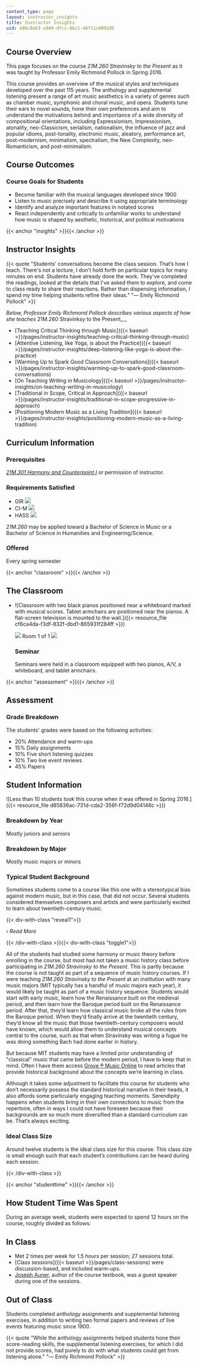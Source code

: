 ```yaml
---
content_type: page
layout: instructor_insights
title: Instructor Insights
uid: a96c8a63-a949-dfcc-0bc1-48f11c0092d5
---
```


Course Overview
---------------

This page focuses on the course _21M.260 Stravinsky to the Present_ as it was taught by Professor Emily Richmond Pollock in Spring 2016.

This course provides an overview of the musical styles and techniques developed over the past 115 years. The anthology and supplemental listening present a range of art music aesthetics in a variety of genres such as chamber music, symphonic and choral music, and opera. Students tune their ears to novel sounds, hone their own preferences and aim to understand the motivations behind and importance of a wide diversity of compositional orientations, including Expressionism, Impressionism, atonality, neo-Classicism, serialism, nationalism, the influence of jazz and popular idioms, post-tonality, electronic music, aleatory, performance art, post-modernism, minimalism, spectralism, the New Complexity, neo-Romanticism, and post-minimalism.

Course Outcomes
---------------

### Course Goals for Students

*   Become familiar with the musical languages developed since 1900
*   Listen to music precisely and describe it using appropriate terminology
*   Identify and analyze important features in notated scores
*   React independently and critically to unfamiliar works to understand how music is shaped by aesthetic, historical, and political motivations

{{< anchor "insights" >}}{{< /anchor >}}

Instructor Insights
-------------------

{{< quote "Students’ conversations become the class session. That’s how I teach. There's not a lecture, I don’t hold forth on particular topics for many minutes on end. Students have already done the work. They've completed the readings, looked at the details that I've asked them to explore, and come to class ready to share their reactions. Rather than dispensing information, I spend my time helping students refine their ideas." "— Emily Richmond Pollock" >}}

_Below, Professor Emily Richmond Pollock describes various aspects of how she teaches_ 21M.260 Stravinksy to the Present_._

*   [Teaching Critical Thinking through Music]({{< baseurl >}}/pages/instructor-insights/teaching-critical-thinking-through-music)
*   [Attentive Listening, like Yoga, is about the Practice]({{< baseurl >}}/pages/instructor-insights/deep-listening-like-yoga-is-about-the-practice)
*   [Warming Up to Spark Good Classroom Conversations]({{< baseurl >}}/pages/instructor-insights/warming-up-to-spark-good-classroom-conversations)
*   [On Teaching Writing in Musicology]({{< baseurl >}}/pages/instructor-insights/on-teaching-writing-in-musicology)
*   [Traditional in Scope, Critical in Approach]({{< baseurl >}}/pages/instructor-insights/traditional-in-scope-progressive-in-approach)
*   [Positioning Modern Music as a Living Tradition]({{< baseurl >}}/pages/instructor-insights/positioning-modern-music-as-a-living-tradition)

Curriculum Information
----------------------

### Prerequisites

_[21M.301 Harmony and Counterpoint I](/courses/21m-301-harmony-and-counterpoint-i-spring-2005)_ or permission of instructor.

### Requirements Satisfied

*   GIR ![](/images/educator/icon-question-gir.png)
*   CI-M ![](/images/educator/icon-question-cim.png)
*   HASS ![](/images/educator/icon-question-hass.png)

_21M.260_ may be applied toward a Bachelor of Science in Music or a Bachelor of Science in Humanities and Engineering/Science.

### Offered

Every spring semester

{{< anchor "classroom" >}}{{< /anchor >}}

The Classroom
-------------

*   ![Classroom with two black pianos positioned near a whiteboard marked with musical scores. Tablet armchairs are positioned near the pianos. A flat-screen television is mounted to the wall.]({{< resource_file cf6ca4da-f3df-832f-dbd1-865931f284ff >}})
    
    ![](/images/educator/classroom_prev_dim.png) Room 1 of 1 ![](/images/educator/classroom_next_dim.png)
    
    ### Seminar
    
    Seminars were held in a classroom equipped with two pianos, A/V, a whiteboard, and tablet armchairs.
    

{{< anchor "assessment" >}}{{< /anchor >}}

Assessment
----------

### Grade Breakdown

The students' grades were based on the following activities:

- 20% Attendance and warm-ups
- 15% Daily assignments
- 10% Five short listening quizzes
- 10% Two live event reviews
- 45% Papers

Student Information
-------------------

![Less than 10 students took this course when it was offered in Spring 2016.]({{< resource_file d85836ac-731d-cda2-356f-f72d9d04146c >}})

### Breakdown by Year

Mostly juniors and seniors

### Breakdown by Major

Mostly music majors or minors

### Typical Student Background

Sometimes students come to a course like this one with a stereotypical bias against modern music, but in this case, that did not occur. Several students considered themselves composers and artists and were particularly excited to learn about twentieth-century music.

{{< div-with-class "reveal1">}}

› _Read More_

{{< /div-with-class >}}{{< div-with-class "toggle1">}}

All of the students had studied some harmony or music theory before enrolling in the course, but most had not taken a music history class before participating in _21M.260 Stravinsky to the Present_. This is partly because the course is not taught as part of a sequence of music history courses. If I were teaching _21M.260 Stravinsky to the Present_ at an institution with many music majors (MIT typically has a handful of music majors each year), it would likely be taught as part of a music history sequence. Students would start with early music, learn how the Renaissance built on the medieval period, and then learn how the Baroque period built on the Renaissance period. After that, they’d learn how classical music broke all the rules from the Baroque period. When they’d finally arrive at the twentieth century, they’d know all the music that those twentieth-century composers would have known, which would allow them to understand musical concepts central to the course, such as that when Stravinsky was writing a fugue he was doing something Bach had done earlier in history. 

But because MIT students may have a limited prior understanding of "classical" music that came before the modern period, I have to keep that in mind. Often I have them access [Grove ® Music Online](http://www.oxfordmusiconline.com/public/book/omo_gmo) to read articles that provide historical background about the concepts we’re learning in class.

Although it takes some adjustment to facilitate this course for students who don’t necessarily possess the standard historical narrative in their heads, it also affords some particularly engaging teaching moments. Serendipity happens when students bring in their own connections to music from the repertoire, often in ways I could not have foreseen because their backgrounds are so much more diversified than a standard curriculum can be. That’s always exciting.

### Ideal Class Size

Around twelve students is the ideal class size for this course. This class size is small enough such that each student’s contributions can be heard during each session.

{{< /div-with-class >}}

{{< anchor "studenttime" >}}{{< /anchor >}}

How Student Time Was Spent
--------------------------

During an average week, students were expected to spend 12 hours on the course, roughly divided as follows:

In Class
--------

*   Met 2 times per week for 1.5 hours per session; 27 sessions total.
*   [Class sessions]({{< baseurl >}}/pages/class-sessions) were discussion-based, and included warm-ups.
*   [Joseph Auner](https://as.tufts.edu/music/people/faculty/auner), author of the course textbook, was a guest speaker during one of the sessions.

Out of Class
------------

Students completed anthology assignments and supplemental listening exercises, in addition to writing two formal papers and reviews of live events featuring music since 1900.

{{< quote "While the anthology assignments helped students hone their score-reading skills, the supplemental listening exercises, for which I did not provide scores, had purely to do with what students could get from listening alone." "— Emily Richmond Pollock" >}}